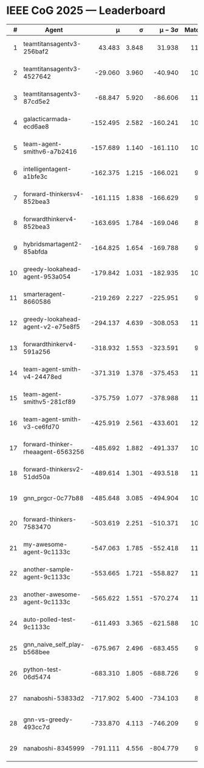 # IEEE CoG 2025 — Leaderboard

| # | Agent | μ | σ | μ − 3σ | Matches | Updated |
|---:|---|---:|---:|---:|---:|---|
| 1 | teamtitansagentv3-256baf2 | 43.483 | 3.848 | 31.938 | 11400 | 2025-08-21 07:53 |
| 2 | teamtitansagentv3-4527642 | -29.060 | 3.960 | -40.940 | 10574 | 2025-08-21 07:53 |
| 3 | teamtitansagentv3-87cd5e2 | -68.847 | 5.920 | -86.606 | 11886 | 2025-08-21 07:53 |
| 4 | galacticarmada-ecd6ae8 | -152.495 | 2.582 | -160.241 | 10760 | 2025-08-21 07:53 |
| 5 | team-agent-smithv6-a7b2416 | -157.689 | 1.140 | -161.110 | 10700 | 2025-08-21 07:53 |
| 6 | intelligentagent-a1bfe3c | -162.375 | 1.215 | -166.021 | 9210 | 2025-08-21 07:53 |
| 7 | forward-thinkersv4-852bea3 | -161.115 | 1.838 | -166.629 | 9041 | 2025-08-21 07:53 |
| 8 | forwardthinkerv4-852bea3 | -163.695 | 1.784 | -169.046 | 8966 | 2025-08-21 07:53 |
| 9 | hybridsmartagent2-85abfda | -164.825 | 1.654 | -169.788 | 9793 | 2025-08-21 07:53 |
| 10 | greedy-lookahead-agent-953a054 | -179.842 | 1.031 | -182.935 | 10758 | 2025-08-21 07:53 |
| 11 | smarteragent-8660586 | -219.269 | 2.227 | -225.951 | 9664 | 2025-08-21 07:53 |
| 12 | greedy-lookahead-agent-v2-e75e8f5 | -294.137 | 4.639 | -308.053 | 11138 | 2025-08-21 07:53 |
| 13 | forwardthinkerv4-591a256 | -318.932 | 1.553 | -323.591 | 9512 | 2025-08-21 07:53 |
| 14 | team-agent-smith-v4-24478ed | -371.319 | 1.378 | -375.453 | 11782 | 2025-08-21 07:53 |
| 15 | team-agent-smithv5-281cf89 | -375.759 | 1.077 | -378.988 | 11640 | 2025-08-21 07:53 |
| 16 | team-agent-smith-v3-ce6fd70 | -425.919 | 2.561 | -433.601 | 12322 | 2025-08-21 07:53 |
| 17 | forward-thinker-rheaagent-6563256 | -485.692 | 1.882 | -491.337 | 10754 | 2025-08-21 07:53 |
| 18 | forward-thinkersv2-51dd50a | -489.614 | 1.301 | -493.518 | 11194 | 2025-08-21 07:53 |
| 19 | gnn_prgcr-0c77b88 | -485.648 | 3.085 | -494.904 | 10090 | 2025-08-21 07:53 |
| 20 | forward-thinkers-7583470 | -503.619 | 2.251 | -510.371 | 10440 | 2025-08-21 07:53 |
| 21 | my-awesome-agent-9c1133c | -547.063 | 1.785 | -552.418 | 11380 | 2025-08-21 07:53 |
| 22 | another-sample-agent-9c1133c | -553.665 | 1.721 | -558.827 | 11040 | 2025-08-21 07:53 |
| 23 | another-awesome-agent-9c1133c | -565.622 | 1.551 | -570.274 | 11660 | 2025-08-21 07:53 |
| 24 | auto-polled-test-9c1133c | -611.493 | 3.365 | -621.588 | 10580 | 2025-08-21 07:53 |
| 25 | gnn_naive_self_play-b568bee | -675.967 | 2.496 | -683.455 | 9040 | 2025-08-21 07:53 |
| 26 | python-test-06d5474 | -683.310 | 1.805 | -688.726 | 9190 | 2025-08-21 07:53 |
| 27 | nanaboshi-53833d2 | -717.902 | 5.400 | -734.103 | 8630 | 2025-08-21 07:53 |
| 28 | gnn-vs-greedy-493cc7d | -733.870 | 4.113 | -746.209 | 9000 | 2025-08-21 07:53 |
| 29 | nanaboshi-8345999 | -791.111 | 4.556 | -804.779 | 9390 | 2025-08-21 07:53 |
